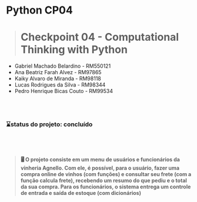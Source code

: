 # Python CP04
> # Checkpoint 04 - Computational Thinking with Python
<ul>
<li> Gabriel Machado Belardino - RM550121</li>
<li> Ana Beatriz Farah Alvez - RM97865 </li>
<li> Kaiky Alvaro de Miranda - RM98118 </li>
<li> Lucas Rodrigues da Silva - RM98344 </li>
<li> Pedro Henrique Bicas Couto - RM99534 </li>
</ul>
<br> </br>

### ⌛status do projeto: concluído
<br> </br>
> #### 🖥️ O projeto consiste em um menu de usuários e funcionários da vinheria Agnello. Com ele, é possível, para o usuário, fazer uma compra online de vinhos (com funções) e consultar seu frete (com a função calcula frete), recebendo um resumo do que pediu e o total da sua compra. Para os funcionários, o sistema entrega um controle de entrada e saída de estoque (com dicionários) 
<br> </br>